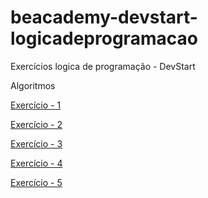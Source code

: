 # beacademy-devstart-logicadeprogramacao

Exercícios logica de programação - DevStart


Algoritmos

[Exercício - 1](./exercicio1.txt)

[Exercício - 2](./exercicio2.txt)

[Exercício - 3](./exercicio3.txt)

[Exercício - 4](./exercicio4.txt)

[Exercício - 5](./exercicio5.txt)
